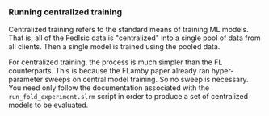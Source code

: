 ### Running centralized training

Centralized training refers to the standard means of training ML models. That is, all of the FedIsic data is "centralized" into a single pool of data from all clients. Then a single model is trained using the pooled data.

For centralized training, the process is much simpler than the FL counterparts. This is because the FLamby paper already ran hyper-parameter sweeps on central model training. So no sweep is necessary. You need only follow the documentation associated with the `run_fold_experiment.slrm` script in order to produce a set of centralized models to be evaluated.
